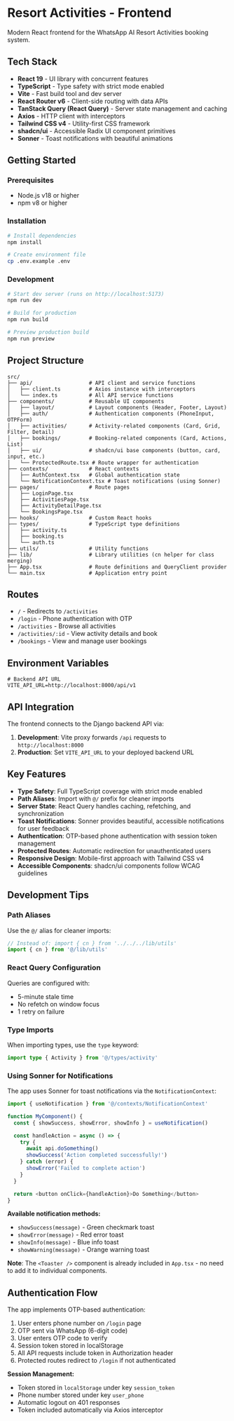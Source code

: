 # Resort Activities - Frontend

Modern React frontend for the WhatsApp AI Resort Activities booking system.

## Tech Stack

- **React 19** - UI library with concurrent features
- **TypeScript** - Type safety with strict mode enabled
- **Vite** - Fast build tool and dev server
- **React Router v6** - Client-side routing with data APIs
- **TanStack Query (React Query)** - Server state management and caching
- **Axios** - HTTP client with interceptors
- **Tailwind CSS v4** - Utility-first CSS framework
- **shadcn/ui** - Accessible Radix UI component primitives
- **Sonner** - Toast notifications with beautiful animations

## Getting Started

### Prerequisites

- Node.js v18 or higher
- npm v8 or higher

### Installation

```bash
# Install dependencies
npm install

# Create environment file
cp .env.example .env
```

### Development

```bash
# Start dev server (runs on http://localhost:5173)
npm run dev

# Build for production
npm run build

# Preview production build
npm run preview
```

## Project Structure

```
src/
├── api/                  # API client and service functions
│   ├── client.ts         # Axios instance with interceptors
│   └── index.ts          # All API service functions
├── components/           # Reusable UI components
│   ├── layout/           # Layout components (Header, Footer, Layout)
│   ├── auth/             # Authentication components (PhoneInput, OTPForm)
│   ├── activities/       # Activity-related components (Card, Grid, Filter, Detail)
│   ├── bookings/         # Booking-related components (Card, Actions, List)
│   ├── ui/               # shadcn/ui base components (button, card, input, etc.)
│   └── ProtectedRoute.tsx # Route wrapper for authentication
├── contexts/             # React contexts
│   ├── AuthContext.tsx   # Global authentication state
│   └── NotificationContext.tsx # Toast notifications (using Sonner)
├── pages/                # Route pages
│   ├── LoginPage.tsx
│   ├── ActivitiesPage.tsx
│   ├── ActivityDetailPage.tsx
│   └── BookingsPage.tsx
├── hooks/                # Custom React hooks
├── types/                # TypeScript type definitions
│   ├── activity.ts
│   ├── booking.ts
│   └── auth.ts
├── utils/                # Utility functions
├── lib/                  # Library utilities (cn helper for class merging)
├── App.tsx               # Route definitions and QueryClient provider
└── main.tsx              # Application entry point
```

## Routes

- `/` - Redirects to `/activities`
- `/login` - Phone authentication with OTP
- `/activities` - Browse all activities
- `/activities/:id` - View activity details and book
- `/bookings` - View and manage user bookings

## Environment Variables

```env
# Backend API URL
VITE_API_URL=http://localhost:8000/api/v1
```

## API Integration

The frontend connects to the Django backend API via:

1. **Development**: Vite proxy forwards `/api` requests to `http://localhost:8000`
2. **Production**: Set `VITE_API_URL` to your deployed backend URL

## Key Features

- **Type Safety**: Full TypeScript coverage with strict mode enabled
- **Path Aliases**: Import with `@/` prefix for cleaner imports
- **Server State**: React Query handles caching, refetching, and synchronization
- **Toast Notifications**: Sonner provides beautiful, accessible notifications for user feedback
- **Authentication**: OTP-based phone authentication with session token management
- **Protected Routes**: Automatic redirection for unauthenticated users
- **Responsive Design**: Mobile-first approach with Tailwind CSS v4
- **Accessible Components**: shadcn/ui components follow WCAG guidelines

## Development Tips

### Path Aliases

Use the `@/` alias for cleaner imports:

```typescript
// Instead of: import { cn } from '../../../lib/utils'
import { cn } from '@/lib/utils'
```

### React Query Configuration

Queries are configured with:
- 5-minute stale time
- No refetch on window focus
- 1 retry on failure

### Type Imports

When importing types, use the `type` keyword:

```typescript
import type { Activity } from '@/types/activity'
```

### Using Sonner for Notifications

The app uses Sonner for toast notifications via the `NotificationContext`:

```typescript
import { useNotification } from '@/contexts/NotificationContext'

function MyComponent() {
  const { showSuccess, showError, showInfo } = useNotification()

  const handleAction = async () => {
    try {
      await api.doSomething()
      showSuccess('Action completed successfully!')
    } catch (error) {
      showError('Failed to complete action')
    }
  }

  return <button onClick={handleAction}>Do Something</button>
}
```

**Available notification methods:**
- `showSuccess(message)` - Green checkmark toast
- `showError(message)` - Red error toast
- `showInfo(message)` - Blue info toast
- `showWarning(message)` - Orange warning toast

**Note**: The `<Toaster />` component is already included in `App.tsx` - no need to add it to individual components.

## Authentication Flow

The app implements OTP-based authentication:

1. User enters phone number on `/login` page
2. OTP sent via WhatsApp (6-digit code)
3. User enters OTP code to verify
4. Session token stored in localStorage
5. All API requests include token in Authorization header
6. Protected routes redirect to `/login` if not authenticated

**Session Management:**
- Token stored in `localStorage` under key `session_token`
- Phone number stored under key `user_phone`
- Automatic logout on 401 responses
- Token included automatically via Axios interceptor
